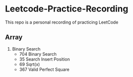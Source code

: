 # Leetcode-Practice-Recording
This repo is a personal recording of practicing LeetCode
## Array
1. Binary Search
    * 704 Binary Search
    * 35 Search Insert Position
    * 69 Sqrt(x)
    * 367 Valid Perfect Square
